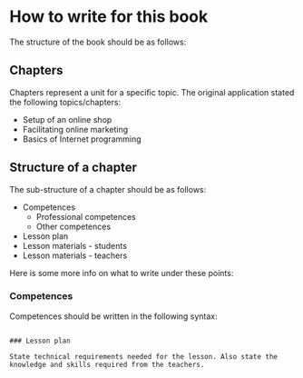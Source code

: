 # How to write for this book

The structure of the book should be as follows:

## Chapters
Chapters represent a unit for a specific topic. The original application stated the following topics/chapters:

* Setup of an online shop
* Facilitating online marketing
* Basics of Internet programming

## Structure of a chapter
The sub-structure of a chapter should be as follows:

* Competences
    * Professional competences
    * Other competences
* Lesson plan
* Lesson materials - students
* Lesson materials - teachers

Here is some more info on what to write under these points:

### Competences
Competences should be written in the following syntax:

```The students

### Lesson plan

State technical requirements needed for the lesson. Also state the knowledge and skills required from the teachers.